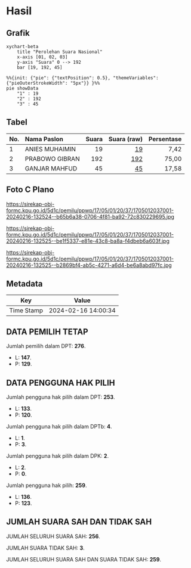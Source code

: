 # Hasil

## Grafik

```mermaid
xychart-beta
    title "Perolehan Suara Nasional"
    x-axis [01, 02, 03]
    y-axis "Suara" 0 --> 192
    bar [19, 192, 45]
```

```mermaid
%%{init: {"pie": {"textPosition": 0.5}, "themeVariables": {"pieOuterStrokeWidth": "5px"}} }%%
pie showData
    "1" : 19
    "2" : 192
    "3" : 45
```

## Tabel

| No. | Nama Paslon    | Suara | Suara (raw) | Persentase |
|:--- |:-------------- | -----:| -----------:| ----------:|
| 1   | ANIES MUHAIMIN | 19    | [19][p-1]   | 7,42       |
| 2   | PRABOWO GIBRAN | 192   | [192][p-2]  | 75,00      |
| 3   | GANJAR MAHFUD  | 45    | [45][p-3]   | 17,58      |


[p-1]: https://github.com/gigit-pemilu/pemilu-2024/blob/main/pilpres/hitung-suara/sub/17-bengkulu/sub/05-seluma/sub/01-sukaraja/sub/2037-sumber-arung/sub/001-tps/sub/paslon-1.txt
[p-2]: https://github.com/gigit-pemilu/pemilu-2024/blob/main/pilpres/hitung-suara/sub/17-bengkulu/sub/05-seluma/sub/01-sukaraja/sub/2037-sumber-arung/sub/001-tps/sub/paslon-2.txt
[p-3]: https://github.com/gigit-pemilu/pemilu-2024/blob/main/pilpres/hitung-suara/sub/17-bengkulu/sub/05-seluma/sub/01-sukaraja/sub/2037-sumber-arung/sub/001-tps/sub/paslon-3.txt

## Foto C Plano

https://sirekap-obj-formc.kpu.go.id/5d1c/pemilu/ppwp/17/05/01/20/37/1705012037001-20240216-132524--b65b6a38-0706-4f81-ba92-72c830229695.jpg

https://sirekap-obj-formc.kpu.go.id/5d1c/pemilu/ppwp/17/05/01/20/37/1705012037001-20240216-132525--be1f5337-e81e-43c8-ba8a-f4dbeb6a603f.jpg

https://sirekap-obj-formc.kpu.go.id/5d1c/pemilu/ppwp/17/05/01/20/37/1705012037001-20240216-132525--b2869bf4-ab5c-4271-a6d4-be6a8abd97fc.jpg


## Metadata

| Key        | Value               |
| ---------- | ------------------- |
| Time Stamp | 2024-02-16 14:00:34 |


## DATA PEMILIH TETAP

Jumlah pemilih dalam DPT: **276**.
 * L: **147**.
 * P: **129**.

## DATA PENGGUNA HAK PILIH

Jumlah pengguna hak pilih dalam DPT: **253**.
 * L: **133**.
 * P: **120**.

Jumlah pengguna hak pilih dalam DPTb: **4**.
 * L: **1**.
 * P: **3**.

Jumlah pengguna hak pilih dalam DPK: **2**.
 * L: **2**.
 * P: **0**.

Jumlah pengguna hak pilih: **259**.
 * L: **136**.
 * P: **123**.

## JUMLAH SUARA SAH DAN TIDAK SAH

JUMLAH SELURUH SUARA SAH: **256**.

JUMLAH SUARA TIDAK SAH: **3**.

JUMLAH SELURUH SUARA SAH DAN SUARA TIDAK SAH: **259**.


